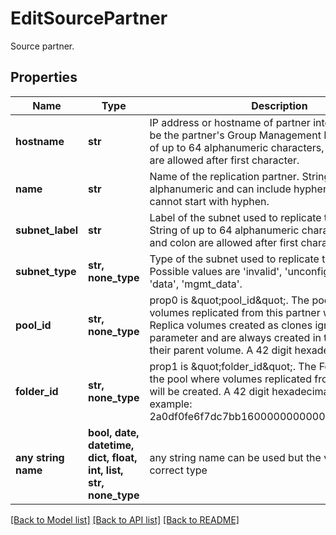 # EditSourcePartner

Source partner.

## Properties
Name | Type | Description | Notes
------------ | ------------- | ------------- | -------------
**hostname** | **str** | IP address or hostname of partner interface. This must be the partner&#39;s Group Management IP address. String of up to 64 alphanumeric characters, - and . and colon are allowed after first character. | [optional] 
**name** | **str** | Name of the replication partner. String of up to 63 alphanumeric and can include hyphens characters but cannot start with hyphen. | [optional] 
**subnet_label** | **str** | Label of the subnet used to replicate to this partner. String of up to 64 alphanumeric characters, - and . and colon are allowed after first character. | [optional] 
**subnet_type** | **str, none_type** | Type of the subnet used to replicate to this partner. Possible values are &#39;invalid&#39;, &#39;unconfigured&#39;, &#39;mgmt&#39;, &#39;data&#39;, &#39;mgmt_data&#39;. | [optional] 
**pool_id** | **str, none_type** | prop0 is \&quot;pool_id\&quot;. The pool ID where volumes replicated from this partner will be created. Replica volumes created as clones ignore this parameter and are always created in the same pool as their parent volume. A 42 digit hexadecimal number. | [optional] 
**folder_id** | **str, none_type** | prop1 is \&quot;folder_id\&quot;. The Folder ID within the pool where volumes replicated from this partner will be created. A 42 digit hexadecimal number. example: 2a0df0fe6f7dc7bb16000000000000000000004818 | [optional] 
**any string name** | **bool, date, datetime, dict, float, int, list, str, none_type** | any string name can be used but the value must be the correct type | [optional]

[[Back to Model list]](../README.md#documentation-for-models) [[Back to API list]](../README.md#documentation-for-api-endpoints) [[Back to README]](../README.md)


